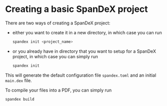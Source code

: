 # Creating a basic SpanDeX project

There are two ways of creating a SpanDeX project:
  - either you want to create it in a new directory, in which case you can run
    ``` bash
    spandex init <project_name>
    ```

  - or you already have in directory that you want to setup for a SpanDeX
    project, in which case you can simply run
    ``` bash
    spandex init
    ```

This will generate the default configuration file `spandex.toml` and an initial
`main.dex` file.

To compile your files into a PDF, you can simply run

``` bash
spandex build
```

